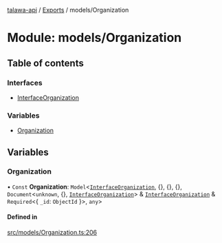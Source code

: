[talawa-api](../README.md) / [Exports](../modules.md) / models/Organization

# Module: models/Organization

## Table of contents

### Interfaces

- [InterfaceOrganization](../interfaces/models_Organization.InterfaceOrganization.md)

### Variables

- [Organization](models_Organization.md#organization)

## Variables

### Organization

• `Const` **Organization**: `Model`\<[`InterfaceOrganization`](../interfaces/models_Organization.InterfaceOrganization.md), \{\}, \{\}, \{\}, `Document`\<`unknown`, \{\}, [`InterfaceOrganization`](../interfaces/models_Organization.InterfaceOrganization.md)\> & [`InterfaceOrganization`](../interfaces/models_Organization.InterfaceOrganization.md) & `Required`\<\{ `_id`: `ObjectId`  \}\>, `any`\>

#### Defined in

[src/models/Organization.ts:206](https://github.com/PalisadoesFoundation/talawa-api/blob/708df7e/src/models/Organization.ts#L206)
